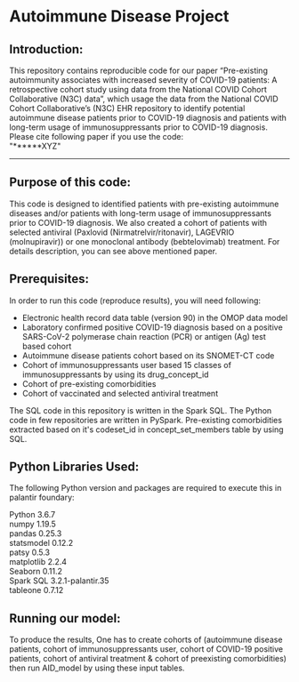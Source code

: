 # Autoimmune Disease Project
## Introduction:
This repository contains reproducible code for our paper “Pre-existing autoimmunity associates with increased severity of COVID-19 patients: A retrospective cohort   study using data from the National COVID Cohort Collaborative (N3C) data”, which usage the data from the National COVID Cohort Collaborative’s (N3C) EHR repository to identify potential autoimmune disease patients prior to COVID-19 diagnosis and patients with long-term usage of immunosuppressants prior to COVID-19 diagnosis. Please cite following paper if you use the code:\
"******XYZ"
***
## Purpose of this code: 
This code is designed to identified patients with pre-existing autoimmune diseases and/or patients with long-term usage of immunosuppressants prior to COVID-19 diagnosis. We also created a cohort of patients with selected antiviral (Paxlovid (Nirmatrelvir/ritonavir), LAGEVRIO (molnupiravir)) or one monoclonal antibody (bebtelovimab) treatment. For details description, you can see above mentioned paper. 

## Prerequisites:
In order to run this code (reproduce results), you will need following:
  * Electronic health record  data table (version 90) in the OMOP data model
  * Laboratory confirmed positive COVID-19 diagnosis based on a positive SARS-CoV-2 polymerase chain reaction (PCR) or antigen (Ag) test based cohort
  * Autoimmune disease patients cohort based on its SNOMET-CT code
  * Cohort of immunosuppressants user based 15 classes of immunosuppressants by using its drug_concept_id
  * Cohort of pre-existing comorbidities
  * Cohort of vaccinated and selected antiviral treatment
  
The SQL code in this repository is written in the Spark SQL. The Python code in few repositories are written in PySpark. Pre-existing comorbidities extracted based on it's codeset_id in concept_set_members table by using SQL.


## Python Libraries Used:
The following Python version and packages are required to execute this in palantir foundary:

Python 3.6.7\
numpy   1.19.5\
pandas  0.25.3\
statsmodel 0.12.2\
patsy  0.5.3\
matplotlib 2.2.4\
Seaborn 0.11.2\
Spark SQL 3.2.1-palantir.35\
tableone 0.7.12


## Running our model:

To produce the results, One has to create cohorts of (autoimmune disease patients, cohort of immunosuppressants user, cohort of COVID-19 positive patients, cohort of antiviral treatment & cohort of preexisting comorbidities) then run AID_model by using these input tables.


